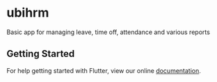# ubihrm

Basic app for managing leave, time off, attendance and various reports

## Getting Started

For help getting started with Flutter, view our online
[documentation](https://flutter.io/).
